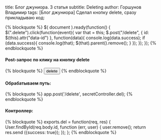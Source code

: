 title: Блог джуниора. 3 статья subtitle: Deleting author: Горшунов Владимир tags: [Блог джуниора] 
Сделал кнопку delete, сразу прикладываю код:<!-- more -->

{% blockquote %}
$( document ).ready(function() {
  $(".delete").click(function(event){
	  var that = this;
	  $.post("/delete", { id: $(this).attr("data-id") }, function(data){
	  	console.log(data.success);
	  	if (data.success){
	  		console.log(that);
	  		$(that).parent().remove();
	  	}
	  });
	});
});
{% endblockquote %}

#### Post-запрос по клику на кнопку delete

{% blockquote %}
<button class="delete" data-id="{{=user.id}}" >delete</button>
{% endblockquote %}

#### Обрабатываем путь:

{% blockquote %}
app.post('/delete', secretController.del);
{% endblockquote %}

#### Контроллер:

{% blockquote %}
exports.del = function(req, res) {
	User.findById(req.body.id, function (err, user) {
		user.remove();
	  return res.send ({success: true});
	});
};
{% endblockquote %}
